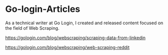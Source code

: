 # Go-login-Articles
As a technical writer at Go Login, I created and released content focused on the field of Web Scraping.



https://gologin.com/blog/webscraping/scraping-data-from-linkedin

https://gologin.com/blog/webscraping/web-scraping-reddit
